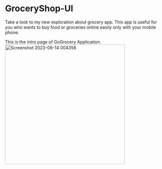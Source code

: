 # GroceryShop-UI
Take a look to my new exploration about grocery app. This app is useful for you who wants to buy food or groceries online easily only with your mobile phone.

This is the intro page of GoGrocery Application.
<img width="392" alt="Screenshot 2023-08-14 004356" src="https://github.com/kanishthaaaa/GroceryShop-UI/assets/108674401/2be94d94-e1f7-4627-8b2b-0188dfb5d41f">
